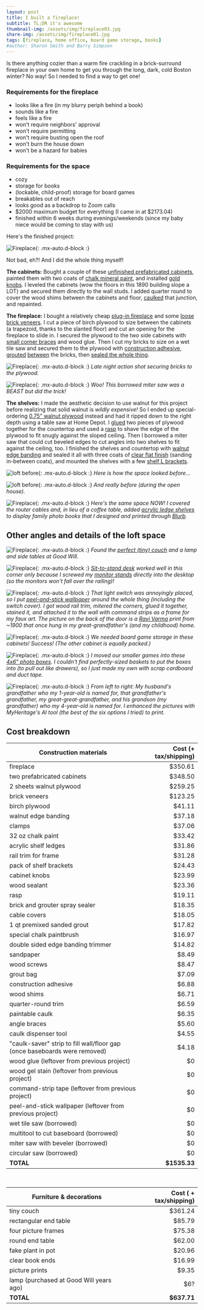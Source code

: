 ```yaml
---
layout: post
title: I built a fireplace!
subtitle: TL;DR it's awesome
thumbnail-img: /assets/img/fireplace03.jpg
share-img: /assets/img/fireplace01.jpg
tags: [fireplace, home office, board game storage, books]
#author: Sharon Smith and Barry Simpson
---
```


Is there anything cozier than a warm fire crackling in a brick-surround fireplace in your own home to get you through the long, dark, cold Boston winter? 
No way! So I needed to find a way to get one!

### Requirements for the fireplace
* looks like a fire (in my blurry periph behind a book)
* sounds like a fire
* feels like a fire
* won't require neighbors' approval
* won't require permitting
* won't require busting open the roof
* won't burn the house down
* won't be a hazard for babies

### Requirements for the space
* cozy
* storage for books 
* (lockable, child-proof) storage for board games
* breakables out of reach
* looks good as a backdrop to Zoom calls
* $2000 maximum budget for everything (I came in at $2173.04)
* finished within 6 weeks during evenings/weekends (since my baby niece would be coming to stay with us)

Here's the finished project: 

![Fireplace](../assets/img/fireplace01.jpg){: .mx-auto.d-block :}

Not bad, eh?! And I did the whole thing myself! 

**The cabinets:** Bought a couple of these [unfinished prefabricated cabinets](https://www.homedepot.com/p/Hampton-Bay-27-in-W-x-12-in-D-x-30-in-H-Assembled-Wall-Kitchen-Cabinet-in-Unfinished-with-Recessed-Panel-KW2730-UF/302969965), 
painted them with two coats of [chalk mineral paint](https://dixiebellepaint.com/caviar-chalk-mineral-paint/), and
installed [gold knobs](https://www.amazon.com/dp/B0BXNVQ17S/). I leveled the cabinets (wow the floors in this 1890 building slope a LOT) and secured them directly to the wall studs. 
I added quarter round to cover 
the wood shims between the cabinets and floor, [caulked](https://www.homedepot.com/p/DAP-ALEX-FLEX-10-1-oz-White-Premium-Molding-and-Trim-Sealant-18542/206034500) that junction, and repainted. 

**The fireplace:** I bought a relatively cheap [plug-in fireplace](https://www.amazon.com/PuraFlame-Western-Electric-Fireplace-Control/dp/B00R7347RU/) and some 
[loose brick veneers](https://shop.oldmillbuildingproducts.com/products/seaside). I cut a piece of birch plywood to size between the cabinets 
(a trapezoid, thanks to the slanted floor) and cut an opening for the fireplace to slide in. I secured the plywood to the 
two side cabinets with [small corner braces](https://www.homedepot.com/p/Everbilt-2-in-Zinc-Plated-Double-Wide-Corner-Brace-2-Pack-15051/202033994) and wood glue. 
Then I cut my bricks to size on a wet tile saw and secured them to the plywood with
[construction adhesive](https://www.homedepot.com/p/Loctite-Power-Grab-Heavy-Duty-Instant-Grab-9-oz-Latex-Construction-Adhesive-White-Cartridge-each-2032666/206432103), 
[grouted](https://www.homedepot.com/p/Custom-Building-Products-SimpleGrout-09-Natural-Gray-1-qt-Pre-Mixed-Grout-PMG09QT/100676322) 
[between](https://www.homedepot.com/p/Anvil-Grout-Bag-57542/300997951) the bricks, then [sealed the whole thing](https://www.homedepot.com/p/Custom-Building-Products-SimpleSealer-165-Delorean-Gray-1-qt-Premixed-Sealer-TLPS24Z/202919172).

![Fireplace](../assets/img/fireplace10.jpg){: .mx-auto.d-block :}
*Late night action shot securing bricks to the plywood.*

![Fireplace](../assets/img/fireplace11.jpg){: .mx-auto.d-block :}
*Woo! This borrowed miter saw was a BEAST but did the trick!*


**The shelves:** I made the aesthetic decision to use walnut for this project before realizing that solid walnut is *wildly expensive!* 
So I ended up special-ordering [0.75" walnut plywood](https://www.homedepot.com/p/Columbia-Forest-Products-3-4-in-x-2-ft-x-8-ft-PureBond-Walnut-Plywood-Project-Panel-Free-Custom-Cut-Available-2344/204635489) 
instead and had it ripped down to the right depth using a table saw at Home Depot.
I [glued](https://www.homedepot.com/p/Titebond-III-16-oz-Ultimate-Wood-Glue-1414/100522343) 
two pieces of plywood together for the countertop and used a [rasp](https://www.rockler.com/4-way-shoe-rasp) to shave the edge of the plywood to fit snugly against the sloped ceiling. 
Then I borrowed a miter saw that could cut beveled edges to cut angles into two shelves to fit against the ceiling, too. 
I finished the shelves and countertop with [walnut edge banding](https://www.rockler.com/2-x-25-pre-glued-edge-banding-walnut) and sealed it all with three coats of [clear flat finish](https://www.rockler.com/general-finishes-high-performance-water-based-top-coat-flat) (sanding in-between coats), and mounted the shelves with a 
few [shelf L brackets](https://www.amazon.com/gp/product/B08QFVZXL8/). 

![loft before](../assets/img/fireplace-before1.jpg){: .mx-auto.d-block :}
*Here is how the space looked before...*

![loft before](../assets/img/fireplace-before2.jpg){: .mx-auto.d-block :}
*And really before (during the open house).*

![Fireplace](../assets/img/fireplace04.jpg){: .mx-auto.d-block :}
*Here's the same space NOW! I covered the router cables and, in lieu of a coffee table, added [acrylic ledge shelves](https://www.amazon.com/gp/product/B081RVTZVB/) to display family photo books that I designed and printed through [Blurb](https://www.blurb.com/).*

## Other angles and details of the loft space

![Fireplace](../assets/img/fireplace12.jpg){: .mx-auto.d-block :}
*Found the [perfect (tiny) couch](https://www.wayfair.com/furniture/pdp/corrigan-studio-alverce-58-square-arm-loveseat-w006875006.html) and a lamp and side tables at Good Will.*

![Fireplace](../assets/img/fireplace05.jpg){: .mx-auto.d-block :}
*[Sit-to-stand desk](https://www.imovr.com/studio470-electric-standing-desk-base.html) worked well in this corner 
only because I screwed my [monitor stands](https://www.amazon.com/gp/product/B09LCL9JHS/) directly into the desktop (so the monitors won't fall over the railing)!*

![Fireplace](../assets/img/fireplace06.jpg){: .mx-auto.d-block :}
*That light switch was annoyingly placed, so I put [peel-and-stick wallpaper](https://www.wayfair.com/decor-pillows/pdp/millwood-pines-wunsch-birch-18-l-x-205-w-peel-and-stick-wallpaper-roll-mxwx1133.html) 
around the whole thing (including the switch cover). I got wood rail trim, mitered the corners, glued it together, stained it, and attached it to the wall with command strips as a frame for my faux art. 
The picture on the back of the door is a [Ravi Varma](https://en.wikipedia.org/wiki/Raja_Ravi_Varma) print from ~1900 that once hung in my great-grandfather's (and my childhood) home.*

![Fireplace](../assets/img/fireplace07.jpg){: .mx-auto.d-block :}
*We needed board game storage in these cabinets! Success! (The other cabinet is equally packed.)*

![Fireplace](../assets/img/fireplace08.jpg){: .mx-auto.d-block :}
*I moved our smaller games into these [4x6" photo boxes](https://www.amazon.com/dp/B00GLQX3CO). I couldn't find perfectly-sized baskets to put the boxes into (to pull out like drawers), so I just made my own with scrap cardboard and duct tape.*

![Fireplace](../assets/img/fireplace09.jpg){: .mx-auto.d-block :}
*From left to right: My husband's grandfather who my 1-year-old is named for, that grandfather's grandfather, my great-great-grandfather, and his grandson (my grandfather) who my 4-year-old is named for. 
I enhanced the pictures with MyHeritage's AI tool (the best of the six options I tried) to print.*

## Cost breakdown

| Construction materials | Cost (+ tax/shipping) | 
| --- | ---: | 
| fireplace | $350.61 |
| two prefabricated cabinets | $348.50 |
| 2 sheets walnut plywood | $259.25 |
| brick veneers | $123.25 |
| birch plywood | $41.11 |
| walnut edge banding | $37.18 |
| clamps | $37.06 |
| 32 oz chalk paint | $33.42 |
| acrylic shelf ledges | $31.86 |
| rail trim for frame | $31.28 |
| pack of shelf brackets | $24.43 |
| cabinet knobs | $23.99 |
| wood sealant | $23.36 |
| rasp | $19.11 |
| brick and grouter spray sealer | $18.35 |
| cable covers | $18.05 |
| 1 qt premixed sanded grout | $17.82 |
| special chalk paintbrush | $16.97 |
| double sided edge banding trimmer | $14.82 |
| sandpaper | $8.49 |
| wood screws | $8.47 |
| grout bag | $7.09 |
| construction adhesive | $6.88 |
| wood shims | $6.71 |
| quarter-round trim | $6.59 |
| paintable caulk | $6.35 |
| angle braces | $5.60 |
| caulk dispenser tool | $4.55 |
| "caulk-saver" strip to fill wall/floor gap (once baseboards were removed) | $4.18 |
| wood glue (leftover from previous project) | $0 |
| wood gel stain (leftover from previous project) | $0 |
| command-strip tape (leftover from previous project) | $0 |
| peel-and-stick wallpaper (leftover from previous project) | $0 | 
| wet tile saw (borrowed) | $0 |
| multitool to cut baseboard (borrowed) | $0 |
| miter saw with beveler (borrowed) | $0 |
| circular saw (borrowed) | $0 |
| **TOTAL** | **$1535.33** | 

<br>

| Furniture & decorations | Cost ( + tax/shipping) | 
| --- | ---: |
| tiny couch | $361.24 |
| rectangular end table | $85.79 |
| four picture frames | $75.38 |
| round end table | $62.00 |
| fake plant in pot | $20.96 |
| clear book ends | $16.99 |
| picture prints | $9.35 |
| lamp (purchased at Good Will years ago) | $6? |
| **TOTAL** | **$637.71** | 




